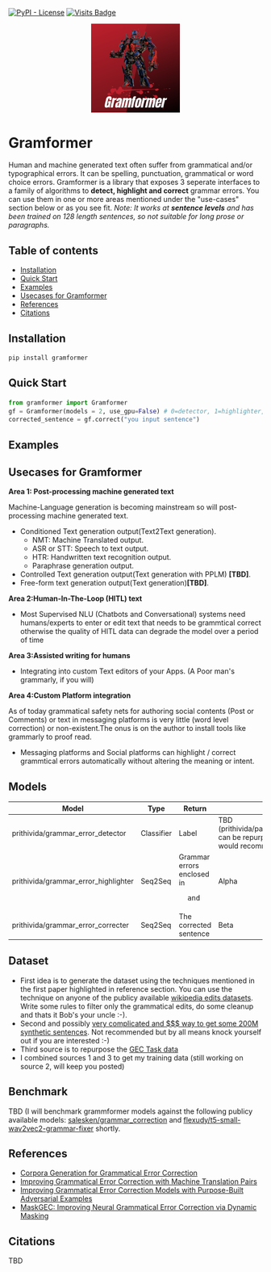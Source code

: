 [![PyPI - License](https://img.shields.io/hexpm/l/plug)](https://github.com/PrithivirajDamodaran/Gramformer/blob/main/LICENSE)
[![Visits Badge](https://badges.pufler.dev/visits/PrithivirajDamodaran/Parrot_Paraphraser)](https://badges.pufler.dev)

<p align="center">
    <img src="images/GLogo.png" width="35%" height="35%"/>
</p>

# Gramformer
Human and machine generated text often suffer from grammatical and/or typographical errors. It can be spelling, punctuation, grammatical or word choice errors. Gramformer is a library that exposes 3 seperate interfaces to a family of algorithms to **detect, highlight and correct** grammar errors. You can use them in one or more areas mentioned under the "use-cases" section below or as you see fit. *Note: It works at **sentence levels** and has been trained on 128 length sentences, so not suitable for long prose or paragraphs.*

## Table of contents
- [Installation](#installation)
- [Quick Start](#quick-start)
- [Examples](#examples)
- [Usecases for Gramformer](#usecases-for-gramformer)
- [References](#references)
- [Citations](#citations)

## Installation
```python
pip install gramformer
```
## Quick Start
```python
from gramformer import Gramformer
gf = Gramformer(models = 2, use_gpu=False) # 0=detector, 1=highlighter, 2=corrector, 3=all 
corrected_sentence = gf.correct("you input sentence")
```

## Examples

## Usecases for Gramformer

**Area 1: Post-processing machine generated text**

Machine-Language generation is becoming mainstream so will post-processing machine generated text.

- Conditioned Text generation output(Text2Text generation).
    - NMT: Machine Translated output.
    - ASR or STT: Speech to text output.
    - HTR: Handwritten text recognition output.
    - Paraphrase generation output.
- Controlled Text generation output(Text generation with PPLM) **[TBD]**.
- Free-form text generation output(Text generation)**[TBD]**.

    
**Area 2:Human-In-The-Loop (HITL) text**
<ul>
    <li>Most Supervised NLU (Chatbots and Conversational) systems need humans/experts to enter or edit text that needs to be grammtical correct otherwise the quality of HITL data can degrade the model over a period of time </li>
</ul>    
    
**Area 3:Assisted writing for humans**
<ul>
    <li>Integrating into custom Text editors of your Apps. (A Poor man's grammarly, if you will) </li>
</ul>    

**Area 4:Custom Platform integration**

As of today grammatical safety nets for authoring social contents (Post or Comments) or text in messaging platforms is very little (word level correction) or non-existent.The onus is on the author to install tools like grammarly to proof read. 

- Messaging platforms and Social platforms can highlight / correct grammtical errors automatically without altering the meaning or intent.



## Models

|      Model          |Type                          |Return                         |status|
|----------------|-------------------------------|-----------------------------|-----------------------------|
|prithivida/grammar_error_detector |Classifier |Label                             |TBD (prithivida/parrot_fluency_on_BERT can be repurposed here, but I would recommend you wait :-))|
|prithivida/grammar_error_highlighter|Seq2Seq    |Grammar errors enclosed in <pre> <e> and </e> </pre> |Alpha |
|prithivida/grammar_error_correcter  |Seq2Seq    |The corrected sentence              |Beta|


## Dataset
- First idea is to generate the dataset using the techniques mentioned in the first paper highlighted in reference section. You can use the technique on anyone of the publicy available [wikipedia edits datasets](https://snap.stanford.edu/data/wiki-meta.html#:~:text=Dataset%20information,Parsed%20Wikipedia%20edit%20history). Write some rules to filter only the grammatical edits, do some cleanup and thats it Bob's your uncle :-).
- Second and possibly [very complicated and $$$ way to get some 200M synthetic sentences](https://github.com/google-research-datasets/C4_200M-synthetic-dataset-for-grammatical-error-correction). Not recommended but by all means knock yourself out if you are interested :-)
- Third source is to repurpose the [GEC Task data](https://www.cl.cam.ac.uk/research/nl/bea2019st/)
- I combined sources 1 and 3 to get my training data (still working on source 2, will keep you posted)

## Benchmark
TBD (I will benchmark grammformer models against the following publicy available models: [salesken/grammar_correction](https://huggingface.co/salesken/grammar_correction) and [flexudy/t5-small-wav2vec2-grammar-fixer](flexudy/t5-small-wav2vec2-grammar-fixer) shortly.


## References

- [Corpora Generation for Grammatical Error Correction](https://www.aclweb.org/anthology/N19-1333.pdf)
- [Improving Grammatical Error Correction with Machine Translation Pairs](https://www.aclweb.org/anthology/2020.findings-emnlp.30.pdf)
- [Improving Grammatical Error Correction Models with Purpose-Built Adversarial Examples](https://www.aclweb.org/anthology/2020.emnlp-main.228.pdf) 
- [MaskGEC: Improving Neural Grammatical Error Correction via Dynamic Masking](https://aaai.org/ojs/index.php/AAAI/article/view/5476#:~:text=By%20adding%20random%20masks%20to,correction%20model%20without%20additional%20data.) 

## Citations
TBD


